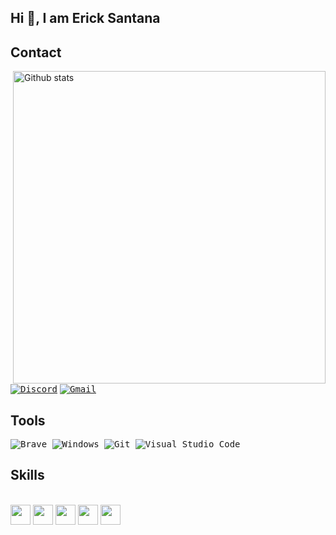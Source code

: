 Hi 👋, I am Erick Santana 
---
## Contact

<img src="https://github-readme-stats-eight-theta.vercel.app/api?username=classdeveloper&show_icons=true&theme=onedark&include_all_commits=true&count_private=true&hide_border=true" align="right"
     alt="Github stats" width="500">

[<kbd>![Discord](https://img.shields.io/badge/Discord-7289DA?style=for-the-badge&logo=discord&logoColor=white)</kbd>](https://discord.com/users/1010300592704475217)
[<kbd>![Gmail](https://img.shields.io/badge/Gmail-D14836?style=for-the-badge&logo=gmail&logoColor=white)</kbd>](mailto:ericksantana.contact@gmail.com)

## Tools
<kbd> ![Brave](https://img.shields.io/badge/Brave-FB542B?style=for-the-badge&logo=Brave&logoColor=white) </kbd>
<kbd> ![Windows](https://img.shields.io/badge/Windows-0078D6?style=for-the-badge&logo=windows&logoColor=white) </kbd>
<kbd> ![Git](https://img.shields.io/badge/git-%23F05033.svg?style=for-the-badge&logo=git&logoColor=white) </kbd>
<kbd> ![Visual Studio Code](https://img.shields.io/badge/Visual%20Studio%20Code-0078d7.svg?style=for-the-badge&logo=visual-studio-code&logoColor=white) </kbd>
## Skills

<br>
   <div>
    <img src="https://cdn.jsdelivr.net/gh/devicons/devicon/icons/typescript/typescript-original.svg" height="32" />
    <img src="https://cdn.jsdelivr.net/gh/devicons/devicon/icons/go/go-original-wordmark.svg" height="32" />
    <img src="https://cdn.jsdelivr.net/gh/devicons/devicon/icons/rust/rust-plain.svg" height="32" />
    <img src="https://cdn.jsdelivr.net/gh/devicons/devicon/icons/cplusplus/cplusplus-line.svg" height="32" />
    <img src="https://cdn.jsdelivr.net/gh/devicons/devicon/icons/processing/processing-original.svg" height="32" />
  </div>
  <br><br>
